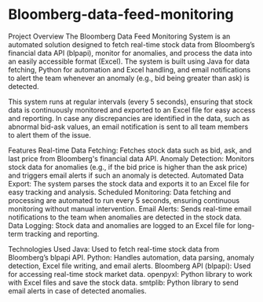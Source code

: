 # Bloomberg-data-feed-monitoring

Project Overview
The Bloomberg Data Feed Monitoring System is an automated solution designed to fetch real-time stock data from Bloomberg’s financial data API (blpapi), monitor for anomalies, and process the data into an easily accessible format (Excel). The system is built using Java for data fetching, Python for automation and Excel handling, and email notifications to alert the team whenever an anomaly (e.g., bid being greater than ask) is detected.

This system runs at regular intervals (every 5 seconds), ensuring that stock data is continuously monitored and exported to an Excel file for easy access and reporting. In case any discrepancies are identified in the data, such as abnormal bid-ask values, an email notification is sent to all team members to alert them of the issue.

Features
Real-time Data Fetching: Fetches stock data such as bid, ask, and last price from Bloomberg's financial data API.
Anomaly Detection: Monitors stock data for anomalies (e.g., if the bid price is higher than the ask price) and triggers email alerts if such an anomaly is detected.
Automated Data Export: The system parses the stock data and exports it to an Excel file for easy tracking and analysis.
Scheduled Monitoring: Data fetching and processing are automated to run every 5 seconds, ensuring continuous monitoring without manual intervention.
Email Alerts: Sends real-time email notifications to the team when anomalies are detected in the stock data.
Data Logging: Stock data and anomalies are logged to an Excel file for long-term tracking and reporting.


Technologies Used
Java: Used to fetch real-time stock data from Bloomberg’s blpapi API.
Python: Handles automation, data parsing, anomaly detection, Excel file writing, and email alerts.
Bloomberg API (blpapi): Used for accessing real-time stock market data.
openpyxl: Python library to work with Excel files and save the stock data.
smtplib: Python library to send email alerts in case of detected anomalies.
